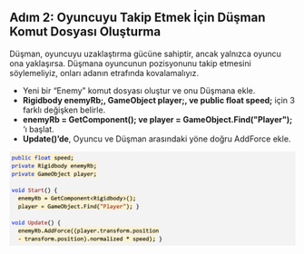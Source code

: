 ## Adım 2: Oyuncuyu Takip Etmek İçin Düşman Komut Dosyası Oluşturma
Düşman, oyuncuyu uzaklaştırma gücüne sahiptir, ancak yalnızca oyuncu ona yaklaşırsa. Düşmana oyuncunun pozisyonunu takip etmesini söylemeliyiz, onları adanın etrafında kovalamalıyız.
 
- Yeni bir “Enemy” komut dosyası oluştur ve onu Düşmana ekle.
- **Rigidbody enemyRb;, GameObject player;, ve public float speed;** için 3 farklı değişken belirle.
-  **enemyRb = GetComponent<Rigidbody>();  ve  player = GameObject.Find("Player");** ‘ı başlat.
- **Update()’de**, Oyuncu ve Düşman arasındaki yöne doğru AddForce ekle.
 
 ![figures](https://raw.githubusercontent.com/Kodluyoruz/taskforce/main/unity-junior-programmer/create-enemy-script-to-follow-player/figures/CWC_B.2.3_image1.png)
